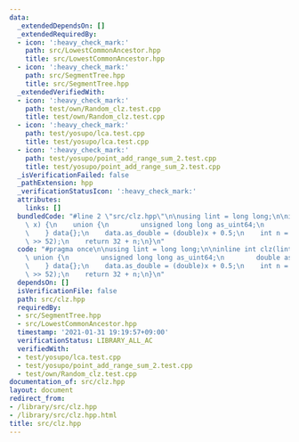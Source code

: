 ```yaml
---
data:
  _extendedDependsOn: []
  _extendedRequiredBy:
  - icon: ':heavy_check_mark:'
    path: src/LowestCommonAncestor.hpp
    title: src/LowestCommonAncestor.hpp
  - icon: ':heavy_check_mark:'
    path: src/SegmentTree.hpp
    title: src/SegmentTree.hpp
  _extendedVerifiedWith:
  - icon: ':heavy_check_mark:'
    path: test/own/Random_clz.test.cpp
    title: test/own/Random_clz.test.cpp
  - icon: ':heavy_check_mark:'
    path: test/yosupo/lca.test.cpp
    title: test/yosupo/lca.test.cpp
  - icon: ':heavy_check_mark:'
    path: test/yosupo/point_add_range_sum_2.test.cpp
    title: test/yosupo/point_add_range_sum_2.test.cpp
  _isVerificationFailed: false
  _pathExtension: hpp
  _verificationStatusIcon: ':heavy_check_mark:'
  attributes:
    links: []
  bundledCode: "#line 2 \"src/clz.hpp\"\n\nusing lint = long long;\n\ninline int clz(lint\
    \ x) {\n    union {\n        unsigned long long as_uint64;\n        double as_double;\n\
    \    } data{};\n    data.as_double = (double)x + 0.5;\n    int n = 1054 - (int)(data.as_uint64\
    \ >> 52);\n    return 32 + n;\n}\n"
  code: "#pragma once\n\nusing lint = long long;\n\ninline int clz(lint x) {\n   \
    \ union {\n        unsigned long long as_uint64;\n        double as_double;\n\
    \    } data{};\n    data.as_double = (double)x + 0.5;\n    int n = 1054 - (int)(data.as_uint64\
    \ >> 52);\n    return 32 + n;\n}\n"
  dependsOn: []
  isVerificationFile: false
  path: src/clz.hpp
  requiredBy:
  - src/SegmentTree.hpp
  - src/LowestCommonAncestor.hpp
  timestamp: '2021-01-31 19:19:57+09:00'
  verificationStatus: LIBRARY_ALL_AC
  verifiedWith:
  - test/yosupo/lca.test.cpp
  - test/yosupo/point_add_range_sum_2.test.cpp
  - test/own/Random_clz.test.cpp
documentation_of: src/clz.hpp
layout: document
redirect_from:
- /library/src/clz.hpp
- /library/src/clz.hpp.html
title: src/clz.hpp
---
```

